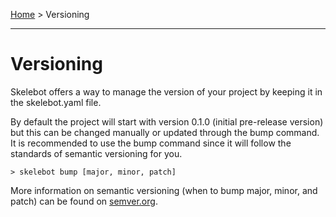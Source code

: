 [Home](index.md) > Versioning

---

# Versioning

Skelebot offers a way to manage the version of your project by keeping it in the skelebot.yaml file.

By default the project will start with version 0.1.0 (initial pre-release version) but this can be changed manually or updated through the
bump command. It is recommended to use the bump command since it will follow the standards of semantic versioning for you.

```
> skelebot bump [major, minor, patch]
```

More information on semantic versioning (when to bump major, minor, and patch) can be found on [semver.org](https://semver.org/).

